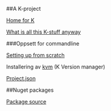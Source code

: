 ﻿##A K-project

[Home for K](https://github.com/aspnet/home)

[What is all this K-stuff anyway](http://weblogs.asp.net/imranbaloch/k-kvm-kpm-klr-kre-in-asp-net-vnext)


###Oppsett for commandline

[Setting up from scratch](http://www.tugberkugurlu.com/archive/getting-started-with-asp-net-vnext-by-setting-up-the-environment-from-scratch)

Installering av [kvm](https://github.com/aspnet/kvm)   (K Version manager)



[Project.json](https://github.com/aspnet/Home/wiki/Project.json-file)




##Nuget packages

[Package source]()